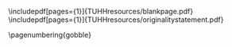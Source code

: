 <!-- 
These pages are for TUHH official declarations. For latest requirements, refer to: 
https://research.TUHH.edu.au/thesis-submission

TUHH Thesis Dissertation Sheet from:
https://research.TUHH.edu.au/document/thesisdissertation_sheet.docx

TUHH Originality Statement from:
https://research.TUHH.edu.au/sites/default/files/documents/originalitystatement.pdf 
-->

\includepdf[pages={1}]{TUHHresources/blankpage.pdf}
\includepdf[pages={1}]{TUHHresources/originalitystatement.pdf}

\pagenumbering{gobble}

